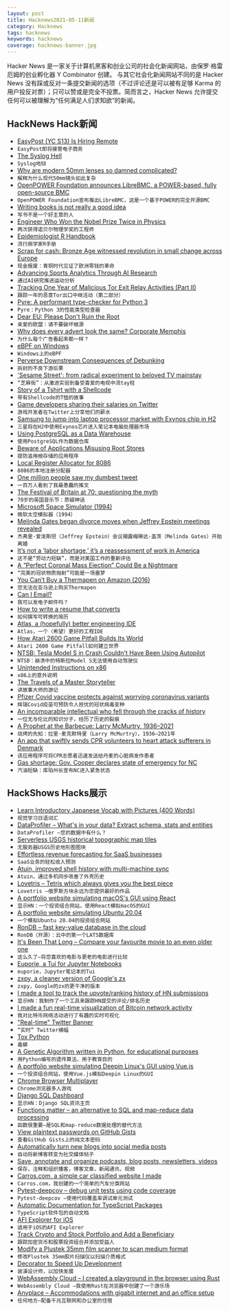 ```yaml
---
layout: post
title: Hacknews2021-05-11新闻
category: Hacknews
tags: hacknews
keywords: hacknews
coverage: hacknews-banner.jpg
---
```


Hacker News 是一家关于计算机黑客和创业公司的社会化新闻网站，由保罗·格雷厄姆的创业孵化器 Y Combinator 创建。
与其它社会化新闻网站不同的是 Hacker News 没有踩或反对一条提交新闻的选项（不过评论还是可以被有足够 Karma 的用户投反对票）；只可以赞或是完全不投票。简而言之，Hacker News 允许提交任何可以被理解为“任何满足人们求知欲”的新闻。

## HackNews Hack新闻


- [EasyPost (YC S13) Is Hiring Remote](https://www.easypost.com/careers)
- `EasyPost即将接管电子商务`
- [The Syslog Hell](https://techblog.bozho.net/the-syslog-hell/)
- `Syslog地狱`
- [Why are modern 50mm lenses so damned complicated?](https://www.dpreview.com/news/9236543269/why-are-modern-50mm-lenses-so-damned-complicated)
- `解释为什么现代50mm镜头如此复杂`
- [OpenPOWER Foundation announces LibreBMC, a POWER-based, fully open-source BMC](https://openpowerfoundation.org/openpower-foundation-announces-librebmc-a-power-based-fully-open-source-bmc/)
- `OpenPOWER Foundation宣布推出LibreBMC，这是一个基于POWER的完全开源BMC`
- [Writing books is not really a good idea](https://ellegriffin.substack.com/p/creator-economy-for-fiction-authors)
- `写书不是一个好主意的人`
- [Engineer Who Won the Nobel Prize Twice in Physics](https://www.wondersofphysics.com/2021/05/two-time-nobel-pize-winner-physics.html)
- `两次获得诺贝尔物理学奖的工程师`
- [Epidemiologist R Handbook](https://epirhandbook.com/)
- `流行病学家R手册`
- [Scrap for cash: Bronze Age witnessed revolution in small change across Europe](https://phys.org/news/2021-05-scrap-cash-bronze-age-witnessed.html)
- `现金报废：青铜时代见证了欧洲零钱的革命`
- [Advancing Sports Analytics Through AI Research](https://deepmind.com/blog/article/advancing-sports-analytics-through-ai)
- `通过AI研究推进运动分析`
- [Tracking One Year of Malicious Tor Exit Relay Activities (Part II)](https://nusenu.medium.com/tracking-one-year-of-malicious-tor-exit-relay-activities-part-ii-85c80875c5df)
- `跟踪一年的恶意Tor出口中继活动（第二部分）`
- [Pyre: A performant type-checker for Python 3](https://pyre-check.org)
- `Pyre：Python 3的性能类型检查器`
- [Dear EU: Please Don't Ruin the Root](https://berthub.eu/articles/posts/dont-ruin-the-root/)
- `亲爱的欧盟：请不要破坏根源`
- [Why does every advert look the same? Corporate Memphis](https://www.wired.co.uk/article/corporate-memphis-design-tech)
- `为什么每个广告看起来都一样？`
- [eBPF on Windows](https://github.com/microsoft/ebpf-for-windows)
- `Windows上的eBPF`
- [Perverse Downstream Consequences of Debunking](https://dl.acm.org/doi/10.1145/3411764.3445642)
- `拆封的不良下游后果`
- ['Sesame Street': from radical experiment to beloved TV mainstay](https://www.npr.org/2021/05/08/994738544/the-story-of-sesame-street-from-radical-experiment-to-beloved-tv-mainstay)
- `“芝麻街”：从激进实验到备受喜爱的电视中流tay柱`
- [Story of a Tshirt with a Shellcode](https://github.com/marcin-chwedczuk/shellcode-tshirt)
- `带有Shellcode的T恤的故事`
- [Game developers sharing their salaries on Twitter](https://www.axios.com/salaries-game-developers-break-silence-8f03c4aa-216e-4043-80dc-0376c606b926.html)
- `游戏开发者在Twitter上分享他们的薪水`
- [Samsung to jump into laptop processor market with Exynos chip in H2](https://www.kedglobal.com/newsView/ked202105090002)
- `三星将在H2中使用Exynos芯片进入笔记本电脑处理器市场`
- [Using PostgreSQL as a Data Warehouse](https://www.narrator.ai/blog/using-postgresql-as-a-data-warehouse/)
- `使用PostgreSQL作为数据仓库`
- [Beware of Applications Misusing Root Stores](https://blog.mozilla.org/security/2021/05/10/beware-of-applications-misusing-root-stores/)
- `提防滥用根存储的应用程序`
- [Local Register Allocator for 8086](https://github.com/alexfru/regal86)
- `8086的本地注册分配器`
- [One million people saw my dumbest tweet](https://mccormick.cx/news/entries/one-million-people-saw-my-dumbest-tweet)
- `一百万人看到了我最愚蠢的推文`
- [The Festival of Britain at 70: questioning the myth](https://www.iconeye.com/design/festival-of-britain-at-70-questioning-myth)
- `70岁的英国音乐节：质疑神话`
- [Microsoft Space Simulator (1994)](https://archive.org/details/msdos_Microsoft_Space_Simulator_1994)
- `微软太空模拟器（1994）`
- [Melinda Gates began divorce moves when Jeffrey Epstein meetings revealed](https://www.theguardian.com/technology/2021/may/10/melinda-bill-gates-divorce-jeffrey-epstein-meetings)
- `杰弗里·爱泼斯坦（Jeffrey Epstein）会议揭露梅琳达·盖茨（Melinda Gates）开始离婚`
- [It’s not a ‘labor shortage,’ it’s a reassessment of work in America](https://www.washingtonpost.com/business/2021/05/07/jobs-report-labor-shortage-analysis/)
- `这不是“劳动力短缺”，而是对美国工作的重新评估`
- [A “Perfect Coronal Mass Ejection” Could Be a Nightmare](http://www.arrl.org/news/a-perfect-coronal-mass-ejection-could-be-a-nightmare)
- `“完美的冠状物质抛射”可能是一场噩梦`
- [You Can’t Buy a Thermapen on Amazon (2016)](https://blog.thermoworks.com/thermometer/new-warning-thermoworks-website-2/)
- `您无法在亚马逊上购买Thermapen`
- [Can I Email?](https://www.caniemail.com/)
- `我可以发电子邮件吗？`
- [How to write a resume that converts](https://www.productlessons.xyz/article/product-manager-resume-with-examples-keywords)
- `如何撰写可转换的简历`
- [Atlas, a (hopefully) better engineering IDE](http://atlasengineering.io)
- `Atlas，一个（希望）更好的工程IDE`
- [How Atari 2600 Game Pitfall Builds Its World](https://evoniuk.github.io/posts/pitfall.html)
- `Atari 2600 Game Pitfall如何建立世界`
- [NTSB: Tesla Model S in Crash Couldn't Have Been Using Autopilot](https://www.caranddriver.com/news/a36387950/ntsb-investigation-tesla-model-s-autopilot/)
- `NTSB：崩溃中的特斯拉Model S无法使用自动驾驶仪`
- [Unintended Instructions on x86](https://github.com/preames/public-notes/blob/master/unintended-instructions.rst)
- `x86上的意外说明`
- [The Travels of a Master Storyteller](https://www.theparisreview.org/blog/2021/05/04/the-travels-of-a-master-storyteller/)
- `讲故事大师的游记`
- [Pfizer Covid vaccine protects against worrying coronavirus variants](https://www.nature.com/articles/d41586-021-01222-5)
- `辉瑞Covid疫苗可预防令人担忧的冠状病毒变种`
- [An incomparable intellectual who fell through the cracks of history](https://www.nature.com/articles/d41586-021-01248-9)
- `一位无与伦比的知识分子，经历了历史的裂痕`
- [A Prophet at the Barbecue: Larry McMurtry, 1936–2021](https://www.thenation.com/article/culture/larry-mcmurtry-texas-bookstore/)
- `烧烤的先知：拉里·麦克默特里（Larry McMurtry），1936–2021年`
- [An app that swiftly sends CPR volunteers to heart attack sufferers in Denmark](https://www.washingtonpost.com/health/an-app-that-swiftly-sends-cpr-volunteers-to-heart-attack-sufferers-has-made-a-big-differences-in-denmark-could-this-be-copied-in-the-us/2021/05/07/97c59cc6-8734-11eb-8a8b-5cf82c3dffe4_story.html)
- `该应用程序可将CPR志愿者迅速发送给丹麦的心脏病发作患者`
- [Gas shortage: Gov. Cooper declares state of emergency for NC](https://wlos.com/news/local/gas-shortage-gov-cooper-declares-state-of-emergency-for-nc-halts-vehicle-regulations)
- `汽油短缺：库珀州长宣布NC进入紧急状态`


## HackShows Hacks展示

- [ Learn Introductory Japanese Vocab with Pictures (400 Words)](https://www.kumalearn.com/ebooks)
- `视觉学习日语词汇`
- [ DataProfiler – What's in your data? Extract schema, stats and entities](https://github.com/capitalone/DataProfiler)
- `DataProfiler –您的数据中有什么？`
- [ Serverless USGS historical topographic map tiles](https://kylebarron.dev/usgs-topo-mosaic)
- `无服务器USGS历史地形图图块`
- [ Effortless revenue forecasting for SaaS businesses](https://saascast.io)
- `SaaS业务的轻松收入预测`
- [ Atuin, improved shell history with multi-machine sync](https://github.com/ellie/atuin)
- `Atuin，通过多机同步改善了外壳历史`
- [ Lovetris – Tetris which always gives you the best piece](https://unrealwill.github.io/lovetris/)
- `Lovetris –俄罗斯方块永远为您提供最好的作品`
- [ A portfolio website simulating macOS's GUI using React](https://portfolio.zxh.io)
- `显示HN：一个投资组合网站，使用React模拟macOS的GUI`
- [ A portfolio website simulating Ubuntu 20.04](https://vivek9patel.github.io/)
- `一个模拟Ubuntu 20.04的投资组合网站`
- [ RonDB – fast key-value database in the cloud](https://www.rondb.com/)
- `RonDB（开源）：云中的第一个LATS数据库`
- [ It's Been That Long – Compare your favourite movie to an even older one](https://itsbeenthatlong.jonabrams.com/)
- `这么久了–将您喜欢的电影与更老的电影进行比较`
- [ Euporie, a Tui for Jupyter Notebooks](https://github.com/joouha/euporie)
- `euporie，Jupyter笔记本的Tui`
- [ zxpy, a cleaner version of Google's zx](https://github.com/tusharsadhwani/zxpy)
- `zxpy，Google的zx的更干净的版本`
- [ I made a tool to track the upvote/ranking history of HN submissions](https://upvotetracker.com/)
- `显示HN：我制作了一个工具来跟踪HN提交的评论/排名历史`
- [ I made a fun real-time visualization of Bitcoin network activity](https://bits.monospace.live)
- `我对比特币网络活动进行了有趣的实时可视化`
- [ "Real-time" Twitter Banner](https://github.com/trungdq88/real-time-twitter-banner)
- `“实时” Twitter横幅`
- [ Tox Python](https://tox.readthedocs.io/en/latest/)
- `毒蟒`
- [ A Genetic Algorithm written in Python, for educational purposes](https://github.com/DomenicoDeFelice/genetic-algorithm-in-python)
- `用Python编写的遗传算法，用于教育目的`
- [ A portfolio website simulating Deepin Linux's GUI using Vue.js](https://goodmanwen.github.io)
- `一个投资组合网站，使用Vue.js模拟Deepin Linux的GUI`
- [ Chrome Browser Multiplayer](https://comebrowsewithme.com/?2)
- `Chrome浏览器多人游戏`
- [ Django SQL Dashboard](https://django-sql-dashboard.datasette.io/en/latest/)
- `显示HN：Django SQL资讯主页`
- [ Functions matter – an alternative to SQL and map-reduce data processing](https://github.com/asavinov/prosto)
- `函数很重要–是SQL和map-reduce数据处理的替代方法`
- [ View plaintext passwords on GitHub Gists](https://gistsecrets.io/home)
- `查看GitHub Gists上的纯文本密码`
- [ Automatically turn new blogs into social media posts](https://blogtosocial.com)
- `自动将新博客转变为社交媒体帖子`
- [ Save, annotate and organize podcasts, blog posts, newsletters, videos](https://www.shelf.so/)
- `保存，注释和组织播客，博客文章，新闻通讯，视频`
- [ Carros.com, a simple car classified website I made](https://carros.com)
- `Carros.com，我创建的一个简单的汽车分类网站`
- [ Pytest-deepcov – debug unit tests using code coverage](https://github.com/treebeardtech/pytest-deepcov)
- `Pytest-deepcov –使用代码覆盖率调试单元测试`
- [ Automatic Documentation for TypeScript Packages](https://www.jsdocs.io)
- `TypeScript软件包的自动文档`
- [ AFI Explorer for iOS](https://apps.apple.com/us/app/afi-explorer/id1564964107)
- `适用于iOS的AFI Explorer`
- [ Track Crypto and Stock Portfolio and Add a Beneficiary](http://www.achee.co)
- `跟踪加密货币和股票投资组合并添加受益人`
- [ Modify a Plustek 35mm film scanner to scan medium format](https://ebn0.net/plustek-8100-6x7.html)
- `修改Plustek 35mm胶片扫描仪以扫描介质格式`
- [ Decorator to Speed Up Development](https://github.com/pcauthorn/devcache)
- `装潢设计师，以加快发展`
- [ WebAssembly Cloud – I created a playground in the browser using Rust](https://webassembly.cloud/)
- `WebAssembly Cloud –我使用Rust在浏览器中创建了一个游乐场`
- [ Anyplace – Accommodations with gigabit internet and an office setup](https://www.select.anyplace.com/)
- `任何地方–配备千兆互联网和办公室的住宿`

